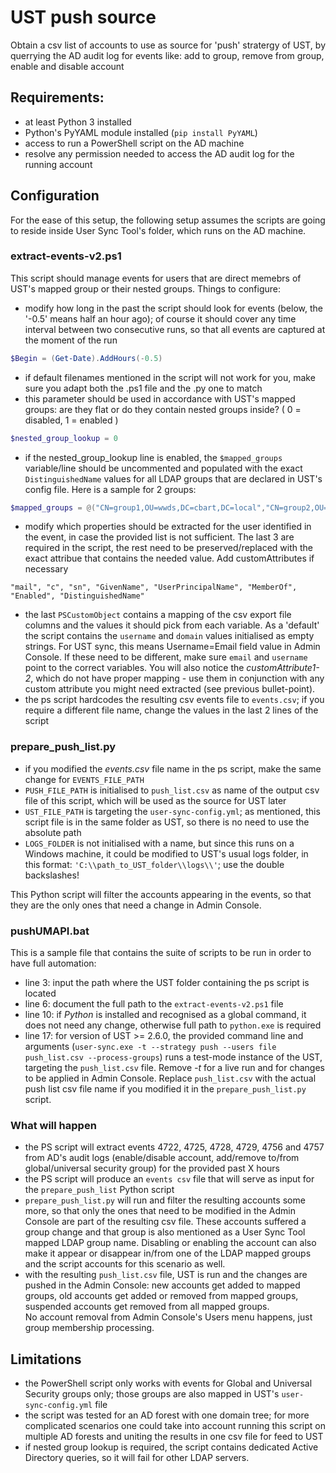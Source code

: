 # UST push source
Obtain a csv list of accounts to use as source for 'push' stratergy of UST, by querrying the AD audit log for events like: add to group, remove from group, enable and disable account

## Requirements:
- at least Python 3 installed
- Python's PyYAML module installed (```pip install PyYAML```)
- access to run a PowerShell script on the AD machine
- resolve any permission needed to access the AD audit log for the running account

## Configuration
For the ease of this setup, the following setup assumes the scripts are going to reside inside User Sync Tool's folder, which runs on the AD machine. 

### extract-events-v2.ps1
This script should manage events for users that are direct memebrs of UST's mapped group or their nested groups. Things to configure:
- modify how long in the past the script should look for events (below, the '-0.5' means half an hour ago); of course it should cover any time interval between two consecutive runs, so that all events are captured at the moment of the run   
```powershell
$Begin = (Get-Date).AddHours(-0.5)
```
- if default filenames mentioned in the script will not work for you, make sure you adapt both the .ps1 file and the .py one to match
- this parameter should be used in accordance with UST's mapped groups: are they flat or do they contain nested groups inside? ( 0 = disabled, 1 = enabled )
```powershell
$nested_group_lookup = 0
```
- if the nested_group_lookup line is enabled, the `$mapped_groups` variable/line should be uncommented and populated with the exact `DistinguishedName` values for all LDAP groups that are declared in UST's config file. Here is a sample for 2 groups:
```powershell
$mapped_groups = @("CN=group1,OU=wwds,DC=cbart,DC=local","CN=group2,OU=wwds,DC=cbart,DC=local")
```
- modify which properties should be extracted for the user identified in the event, in case the provided list is not sufficient. The last 3 are required in the script, the rest need to be preserved/replaced with the exact attribue that contains the needed value. Add customAttributes if necessary  
```text
"mail", "c", "sn", "GivenName", "UserPrincipalName", "MemberOf", "Enabled", "DistinguishedName"
```
- the last `PSCustomObject` contains a mapping of the csv export file columns and the values it should pick from each variable. As a 'default' the script contains the ```username``` and ```domain``` values initialised as empty strings. For UST sync, this means Username=Email field value in Admin Console. If these need to be different, make sure ```email``` and ```username``` point to the correct variables. You will also notice the *customAttribute1-2*, which do not have proper mapping - use them in conjunction with any custom attribute you might need extracted (see previous bullet-point).
- the ps script hardcodes the resulting csv events file to ```events.csv```; if you require a different file name, change the values in the last 2 lines of the script  

### prepare_push_list.py  
- if you modified the *events.csv* file name in the ps script, make the same change for ```EVENTS_FILE_PATH```
- ```PUSH_FILE_PATH``` is initialised to ```push_list.csv``` as name of the output csv file of this script, which will be used as the source for UST later
- ```UST_FILE_PATH``` is targeting the ```user-sync-config.yml```; as mentioned, this script file is in the same folder as UST, so there is no need to use the absolute path
- ```LOGS_FOLDER``` is not initialised with a name, but since this runs on a Windows machine, it could be modified to UST's usual logs folder, in this format: ```'C:\\path_to_UST_folder\\logs\\'```; use the double backslashes!

This Python script will filter the accounts appearing in the events, so that they are the only ones that need a change in Admin Console.

### pushUMAPI.bat  
This is a sample file that contains the suite of scripts to be run in order to have full automation:  
- line 3: input the path where the UST folder containing the ps script is located
- line 6: document the full path to the `extract-events-v2.ps1` file
- line 10: if *Python* is installed and recognised as a global command, it does not need any change, otherwise full path to `python.exe` is required
- line 17: for version of UST >= 2.6.0, the provided command line and arguments (`user-sync.exe -t --strategy push --users file push_list.csv --process-groups`) runs a test-mode instance of the UST, targeting the `push_list.csv` file. Remove *-t* for a live run and for changes to be applied in Admin Console. Replace `push_list.csv` with the actual push list csv file name if you modified it in the `prepare_push_list.py` script.  

### What will happen
- the PS script will extract events 4722, 4725, 4728, 4729, 4756 and 4757 from AD's audit logs (enable/disable account, add/remove to/from global/universal security group) for the provided past X hours
- the PS script will produce an `events csv` file that will serve as input for the `prepare_push_list` Python script
- `prepare_push_list.py` will run and filter the resulting accounts some more, so that only the ones that need to be modified in the Admin Console are part of the resulting csv file. These accounts suffered a group change and that group is also mentioned as a User Sync Tool mapped LDAP group name. Disabling or enabling the account can also make it appear or disappear in/from one of the LDAP mapped groups and the script accounts for this scenario as well.
- with the resulting `push_list.csv` file, UST is run and the changes are pushed in the Admin Console: new accounts get added to mapped groups, old accounts get added or removed from mapped groups, suspended accounts get removed from all mapped groups.  
 No account removal from Admin Console's Users menu happens, just group membership processing.
 
## Limitations
 - the PowerShell script only works with events for Global and Universal Security groups only; those groups are also mapped in UST's `user-sync-config.yml` file
 - the script was tested for an AD forest with one domain tree; for more complicated scenarios one could take into account running this script on multiple AD forests and uniting the results in one csv file for feed to UST
 - if nested group lookup is required, the script contains dedicated Active Directory queries, so it will fail for other LDAP servers.



